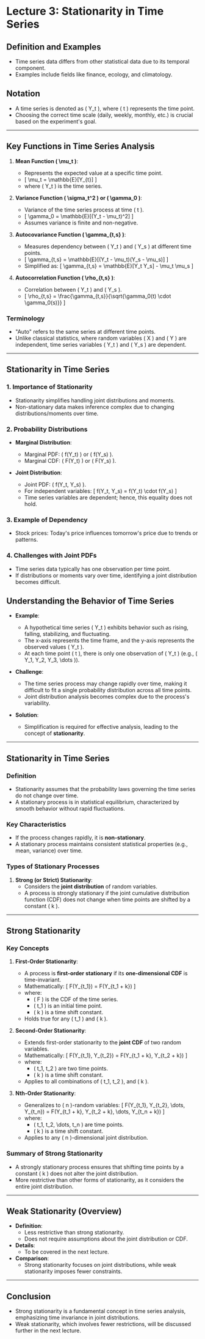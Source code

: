 # Lecture 3: Stationarity in Time Series

## **Definition and Examples**
- Time series data differs from other statistical data due to its temporal component.
- Examples include fields like finance, ecology, and climatology.

## **Notation**
- A time series is denoted as \( Y_t \), where \( t \) represents the time point.
- Choosing the correct time scale (daily, weekly, monthly, etc.) is crucial based on the experiment's goal.

---

## **Key Functions in Time Series Analysis**

1. **Mean Function \( \mu_t \)**:
   - Represents the expected value at a specific time point.
   - \[
   \mu_t = \mathbb{E}[Y_{t}]
   \]
   - where \( Y_t \) is the time series.

2. **Variance Function \( \sigma_t^2 \) or \( \gamma_0 \)**:
   - Variance of the time series process at time \( t \).
   - \[
   \gamma_0 = \mathbb{E}[(Y_t - \mu_t)^2]
   \]
   - Assumes variance is finite and non-negative.

3. **Autocovariance Function \( \gamma_{t,s} \)**:
   - Measures dependency between \( Y_t \) and \( Y_s \) at different time points.
   - \[
   \gamma_{t,s} = \mathbb{E}[(Y_t - \mu_t)(Y_s - \mu_s)]
   \]
   - Simplified as:
   \[
   \gamma_{t,s} = \mathbb{E}[Y_t Y_s] - \mu_t \mu_s
   \]

4. **Autocorrelation Function \( \rho_{t,s} \)**:
   - Correlation between \( Y_t \) and \( Y_s \).
   - \[
   \rho_{t,s} = \frac{\gamma_{t,s}}{\sqrt{\gamma_0(t) \cdot \gamma_0(s)}}
   \]

### **Terminology**
- "Auto" refers to the same series at different time points.
- Unlike classical statistics, where random variables \( X \) and \( Y \) are independent, time series variables \( Y_t \) and \( Y_s \) are dependent.

---

## **Stationarity in Time Series**

### **1. Importance of Stationarity**
- Stationarity simplifies handling joint distributions and moments.
- Non-stationary data makes inference complex due to changing distributions/moments over time.

### **2. Probability Distributions**
- **Marginal Distribution**:
  - Marginal PDF: \( f(Y_t) \) or \( f(Y_s) \).
  - Marginal CDF: \( F(Y_t) \) or \( F(Y_s) \).

- **Joint Distribution**:
  - Joint PDF: \( f(Y_t, Y_s) \).
  - For independent variables:
    \[
    f(Y_t, Y_s) = f(Y_t) \cdot f(Y_s)
    \]
  - Time series variables are dependent; hence, this equality does not hold.

### **3. Example of Dependency**
- Stock prices: Today's price influences tomorrow's price due to trends or patterns.

### **4. Challenges with Joint PDFs**
- Time series data typically has one observation per time point.
- If distributions or moments vary over time, identifying a joint distribution becomes difficult.

## **Understanding the Behavior of Time Series**
- **Example**:
  - A hypothetical time series \( Y_t \) exhibits behavior such as rising, falling, stabilizing, and fluctuating.
  - The x-axis represents the time frame, and the y-axis represents the observed values \( Y_t \).
  - At each time point \( t \), there is only one observation of \( Y_t \) (e.g., \( Y_1, Y_2, Y_3, \dots \)).

- **Challenge**:
  - The time series process may change rapidly over time, making it difficult to fit a single probability distribution across all time points.
  - Joint distribution analysis becomes complex due to the process's variability.

- **Solution**:
  - Simplification is required for effective analysis, leading to the concept of **stationarity**.

---

## **Stationarity in Time Series**

### **Definition**
- Stationarity assumes that the probability laws governing the time series do not change over time.
- A stationary process is in statistical equilibrium, characterized by smooth behavior without rapid fluctuations.

### **Key Characteristics**
- If the process changes rapidly, it is **non-stationary**.
- A stationary process maintains consistent statistical properties (e.g., mean, variance) over time.

### **Types of Stationary Processes**
1. **Strong (or Strict) Stationarity**:
   - Considers the **joint distribution** of random variables.
   - A process is strongly stationary if the joint cumulative distribution function (CDF) does not change when time points are shifted by a constant \( k \).

---

## **Strong Stationarity**

### **Key Concepts**
1. **First-Order Stationarity**:
   - A process is **first-order stationary** if its **one-dimensional CDF** is time-invariant.
   - Mathematically:
     \[
     F(Y_{t_1}) = F(Y_{t_1 + k})
     \]
   - where:
     - \( F \) is the CDF of the time series.
     - \( t_1 \) is an initial time point.
     - \( k \) is a time shift constant.
   - Holds true for any \( t_1 \) and \( k \).

2. **Second-Order Stationarity**:
   - Extends first-order stationarity to the **joint CDF** of two random variables.
   - Mathematically:
     \[
     F(Y_{t_1}, Y_{t_2}) = F(Y_{t_1 + k}, Y_{t_2 + k})
     \]
   - where:
     - \( t_1, t_2 \) are two time points.
     - \( k \) is a time shift constant.
   - Applies to all combinations of \( t_1, t_2 \), and \( k \).

3. **Nth-Order Stationarity**:
   - Generalizes to \( n \)-random variables:
     \[
     F(Y_{t_1}, Y_{t_2}, \dots, Y_{t_n}) = F(Y_{t_1 + k}, Y_{t_2 + k}, \dots, Y_{t_n + k})
     \]
   - where:
     - \( t_1, t_2, \dots, t_n \) are time points.
     - \( k \) is a time shift constant.
   - Applies to any \( n \)-dimensional joint distribution.

### **Summary of Strong Stationarity**
- A strongly stationary process ensures that shifting time points by a constant \( k \) does not alter the joint distribution.
- More restrictive than other forms of stationarity, as it considers the entire joint distribution.

---

## **Weak Stationarity (Overview)**
- **Definition**:
  - Less restrictive than strong stationarity.
  - Does not require assumptions about the joint distribution or CDF.
- **Details**:
  - To be covered in the next lecture.
- **Comparison**:
  - Strong stationarity focuses on joint distributions, while weak stationarity imposes fewer constraints.

---

## **Conclusion**
- Strong stationarity is a fundamental concept in time series analysis, emphasizing time invariance in joint distributions.
- Weak stationarity, which involves fewer restrictions, will be discussed further in the next lecture.
